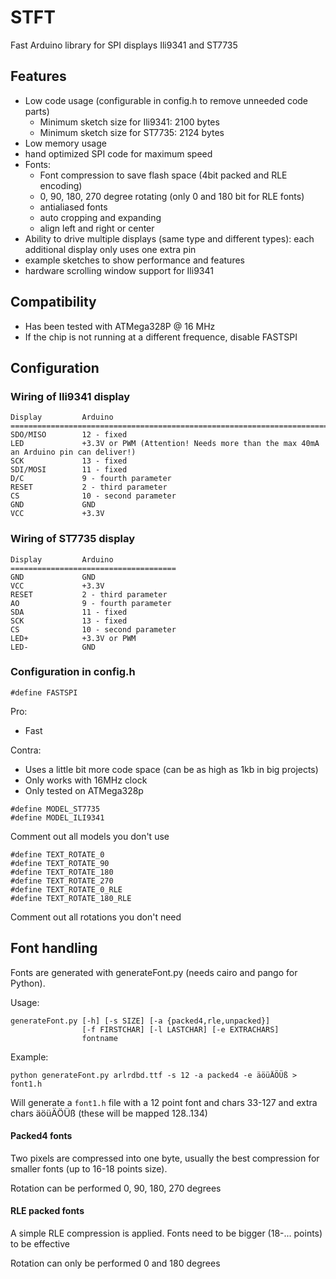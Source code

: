 STFT
====

Fast Arduino library for SPI displays Ili9341 and ST7735

Features
--------

* Low code usage (configurable in config.h to remove unneeded code parts)
  * Minimum sketch size for Ili9341: 2100 bytes
  * Minimum sketch size for ST7735: 2124 bytes
* Low memory usage
* hand optimized SPI code for maximum speed
* Fonts:
  * Font compression to save flash space (4bit packed and RLE encoding)
  * 0, 90, 180, 270 degree rotating (only 0 and 180 bit for RLE fonts)
  * antialiased fonts
  * auto cropping and expanding
  * align left and right or center
* Ability to drive multiple displays (same type and different types): each additional display only uses one extra pin
* example sketches to show performance and features
* hardware scrolling window support for Ili9341 

Compatibility
-------------

* Has been tested with ATMega328P @ 16 MHz
* If the chip is not running at a different frequence, disable FASTSPI

Configuration
-------------

### Wiring of Ili9341 display

```
Display         Arduino
==================================================================================================
SDO/MISO        12 - fixed
LED             +3.3V or PWM (Attention! Needs more than the max 40mA an Arduino pin can deliver!)
SCK             13 - fixed
SDI/MOSI        11 - fixed
D/C             9 - fourth parameter
RESET           2 - third parameter
CS              10 - second parameter
GND             GND
VCC             +3.3V
```

### Wiring of ST7735 display

```
Display         Arduino
=====================================
GND             GND
VCC             +3.3V
RESET           2 - third parameter
AO              9 - fourth parameter
SDA             11 - fixed
SCK             13 - fixed
CS              10 - second parameter
LED+            +3.3V or PWM
LED-            GND
```

### Configuration in config.h

```#define FASTSPI```

Pro:

* Fast

Contra:

* Uses a little bit more code space (can be as high as 1kb in big projects)
* Only works with 16MHz clock
* Only tested on ATMega328p

```
#define MODEL_ST7735
#define MODEL_ILI9341
```

Comment out all models you don't use

```
#define TEXT_ROTATE_0
#define TEXT_ROTATE_90
#define TEXT_ROTATE_180
#define TEXT_ROTATE_270
#define TEXT_ROTATE_0_RLE
#define TEXT_ROTATE_180_RLE
```

Comment out all rotations you don't need


Font handling
-------------

Fonts are generated with generateFont.py (needs cairo and pango for Python).

Usage:

```
generateFont.py [-h] [-s SIZE] [-a {packed4,rle,unpacked}]
                [-f FIRSTCHAR] [-l LASTCHAR] [-e EXTRACHARS]
                fontname
```

Example:

`python generateFont.py arlrdbd.ttf -s 12 -a packed4 -e äöüÄÖÜß > font1.h`

Will generate a `font1.h` file with a 12 point font and chars 33-127 and extra chars äöüÄÖÜß (these will be mapped 128..134)

#### Packed4 fonts

Two pixels are compressed into one byte, usually the best compression for smaller fonts (up to 16-18 points size).

Rotation can be performed 0, 90, 180, 270 degrees

#### RLE packed fonts

A simple RLE compression is applied. Fonts need to be bigger (18-... points) to be effective

Rotation can only be performed 0 and 180 degrees
